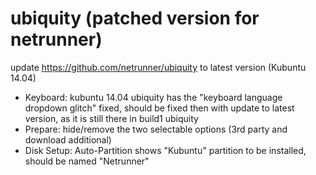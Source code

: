 ubiquity (patched version for netrunner)
========
update https://github.com/netrunner/ubiquity to latest version (Kubuntu 14.04)

* Keyboard: kubuntu 14.04 ubiquity has the "keyboard language dropdown glitch" fixed, should be fixed then with update to latest version, as it is still there in build1 ubiquity
* Prepare: hide/remove the two selectable options (3rd party and download additional)
* Disk Setup: Auto-Partition shows "Kubuntu" partition to be installed, should be named "Netrunner" 
